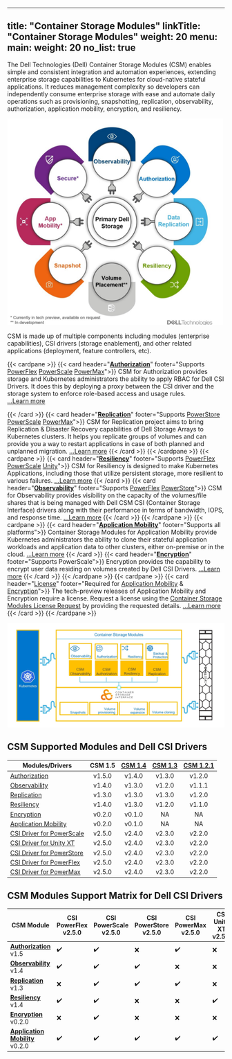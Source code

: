 
---
title: "Container Storage Modules"
linkTitle: "Container Storage Modules"
weight: 20
menu:
  main:
    weight: 20
no_list: true
---

The Dell Technologies (Dell) Container Storage Modules (CSM) enables simple and consistent integration and automation experiences, extending enterprise storage capabilities to Kubernetes for cloud-native stateful applications. It reduces management complexity so developers can independently consume enterprise storage with ease and automate daily operations such as provisioning, snapshotting, replication, observability, authorization, application mobility, encryption, and resiliency.

<img src="csm_hexagon.png" alt="CSM Hex Diagram" width="500"/>

CSM is made up of multiple components including modules (enterprise capabilities), CSI drivers (storage enablement), and other related applications (deployment, feature controllers, etc).

{{< cardpane >}}
  {{< card header="[**Authorization**](authorization/)"
          footer="Supports [PowerFlex](csidriver/features/powerflex/) [PowerScale](csidriver/features/powerscale/) [PowerMax](csidriver/features/powermax/)">}}
  CSM for Authorization provides storage and Kubernetes administrators the ability to apply RBAC for Dell CSI Drivers. It does this by deploying a proxy between the CSI driver and the storage system to enforce role-based access and usage rules.<br>
[...Learn more](authorization/)

  {{< /card >}}
  {{< card header="[**Replication**](replication/)"
          footer="Supports [PowerStore](csidriver/features/powerstore/) [PowerScale](csidriver/features/powerscale/) [PowerMax](csidriver/features/powermax/)">}}
  CSM for Replication project aims to bring Replication & Disaster Recovery capabilities of Dell Storage Arrays to Kubernetes clusters. It helps you replicate groups of volumes and can provide you a way to restart applications in case of both planned and unplanned migration.
[...Learn more](replication/)
{{< /card >}}
{{< /cardpane >}}
{{< cardpane >}}
{{< card header="[**Resiliency**](resiliency/)"
          footer="Supports [PowerFlex](csidriver/features/powerflex/) [PowerScale](csidriver/features/powerscale/) [Unity](csidriver/features/unity/)">}}
  CSM for Resiliency is designed to make Kubernetes Applications, including those that utilize persistent storage, more resilient to various failures.
[...Learn more](resiliency/)
  {{< /card >}}
{{< card header="[**Observability**](observability/)"
          footer="Supports [PowerFlex](csidriver/features/powerflex/) [PowerStore](csidriver/features/powerstore/)">}}
 CSM for Observability provides visibility on the capacity of the volumes/file shares that is being managed with Dell CSM CSI (Container Storage Interface) drivers along with their performance in terms of bandwidth, IOPS, and response time.
[...Learn more](observability/)
  {{< /card >}}
{{< /cardpane >}}
{{< cardpane >}}
{{< card header="[**Application Mobility**](applicationmobility/)"
          footer="Supports all platforms">}}
  Container Storage Modules for Application Mobility provide Kubernetes administrators the ability to clone their stateful application workloads and application data to other clusters, either on-premise or in the cloud.
  [...Learn more](applicationmobility/)
  {{< /card >}}
   {{< card header="[**Encryption**](secure/encryption)"
          footer="Supports PowerScale">}}
  Encryption provides the capability to encrypt user data residing on volumes created by Dell CSI Drivers.
   [...Learn more](secure/encryption/)
  {{< /card >}}
{{< /cardpane >}}
{{< cardpane >}}
   {{< card header="[License](license/)"
          footer="Required for [Application Mobility](applicationmobility/) & [Encryption](secure/encryption/)">}}
  The tech-preview releases of Application Mobility and Encryption require a license.
  Request a license using the [Container Storage Modules License Request](https://app.smartsheet.com/b/form/5e46fad643874d56b1f9cf4c9f3071fb) by providing the requested details.
   [...Learn more](license/)
  {{< /card >}}
{{< /cardpane >}}

<img src="csm_diagram.jpg" alt="CSM Diagram" width="800"/>

## CSM Supported Modules and Dell CSI Drivers

| Modules/Drivers | CSM 1.5 | [CSM 1.4](../v1/) | [CSM 1.3](../v2/) | [CSM 1.2.1](../v3/) | 
| - | :-: | :-: | :-: | :-: |
| [Authorization](https://hub.docker.com/r/dellemc/csm-authorization-sidecar) | v1.5.0 | v1.4.0 | v1.3.0 | v1.2.0 |
| [Observability](https://hub.docker.com/r/dellemc/csm-topology) | v1.4.0 | v1.3.0 | v1.2.0 | v1.1.1 |
| [Replication](https://hub.docker.com/r/dellemc/dell-csi-replicator) | v1.3.0 | v1.3.0 | v1.3.0 | v1.2.0 |
| [Resiliency](https://hub.docker.com/r/dellemc/podmon) | v1.4.0 | v1.3.0 | v1.2.0 | v1.1.0 |
| [Encryption](https://hub.docker.com/r/dellemc/csm-encryption) | v0.2.0 | v0.1.0 | NA | NA | 
| [Application Mobility](https://hub.docker.com/r/dellemc/csm-application-mobility-controller) | v0.2.0 | v0.1.0 | NA | NA |
| [CSI Driver for PowerScale](https://hub.docker.com/r/dellemc/csi-isilon/tags) | v2.5.0 | v2.4.0 | v2.3.0 | v2.2.0 | 
| [CSI Driver for Unity XT](https://hub.docker.com/r/dellemc/csi-unity/tags) | v2.5.0 | v2.4.0 | v2.3.0 | v2.2.0 |
| [CSI Driver for PowerStore](https://hub.docker.com/r/dellemc/csi-powerstore/tags) | v2.5.0 | v2.4.0 | v2.3.0| v2.2.0 |
| [CSI Driver for PowerFlex](https://hub.docker.com/r/dellemc/csi-vxflexos/tags) | v2.5.0 | v2.4.0 | v2.3.0 | v2.2.0 |
| [CSI Driver for PowerMax](https://hub.docker.com/r/dellemc/csi-powermax/tags) | v2.5.0 | v2.4.0 | v2.3.0 | v2.2.0 |

## CSM Modules Support Matrix for Dell CSI Drivers 

| CSM Module        | CSI PowerFlex v2.5.0 | CSI PowerScale v2.5.0 | CSI PowerStore v2.5.0 | CSI PowerMax v2.5.0 | CSI Unity XT v2.5.0    |
| ----------------- | -------------- | --------------- | --------------- | ------------- | --------------- |
| [**Authorization**](authorization/) v1.5| ✔️              | ✔️               | ❌              | ✔️             | ❌            |
| [**Observability**](observability/) v1.4| ✔️              | ✔️              | ✔️               | ❌            | ❌            |
| [**Replication**](replication/)   v1.3| ❌             | ✔️              | ✔️               | ✔️             | ❌            |
| [**Resiliency**](resiliency/)     v1.4| ✔️              | ✔️              | ❌              | ❌            | ✔️             |
| [**Encryption**](secure/encryption)    v0.2.0| ❌              | ✔️              | ❌              | ❌            | ❌             |
| [**Application Mobility**](applicationmobility/)     v0.2.0| ✔️              | ✔️              | ✔️              | ✔️            | ✔️             |
